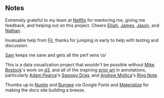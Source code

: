 ## Notes

Extremely grateful to my team at [Netflix](https://twitter.com/netflixdata) for mentoring me, giving me feedback, and helping out on this project. Cheers [Elijah](https://twitter.com/Elijah_Meeks), [James](https://twitter.com/james_womack), [Jason](https://twitter.com/onemerovingian), and [Nathan](https://twitter.com/nathantowery).

Invaluable help from [Fil](https://twitter.com/recifs), thanks for jumping in early to help with testing and discussion.

[Sam](https://twitter.com/samccone) keeps me sane and gets all the perf wins \o/

This is a data visualization project that wouldn't be possible without [Mike Bostock](https://twitter.com/mbostock)'s work on [d3](https://d3js.org/), and all of the inspiring [prior art](https://github.com/susielu/d3-annotation#prior-art) in annotations, particularly [Adam Pearce](https://twitter.com/adamrpearce)'s [Swoopy Drag](https://1wheel.github.io/swoopy-drag/), and [Andrew Mollica](https://twitter.com/armollica)'s [Ring Note](https://github.com/armollica/d3-ring-note). 

Thumbs up to [Nunito](https://fonts.google.com/specimen/Nunito) and [Bungee](https://fonts.google.com/specimen/Bungee) via Google Fonts and [Materialize](http://materializecss.com/) for making the docs site building a breeze.

